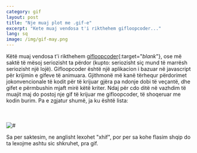 ```yaml
---
category: gif
layout: post
title: "Nje muaj plot me .gif-e"
excerpt: "Kete muaj vendosa t'i rikthehem gifloopcoder..."
lang: sq
image: /img/gif-may.png
---
```


Këtë muaj vendosa t'i rikthehem [gifloopcoder](http://gifloopcoder.com){:target="_blank_"}, ose më saktë të mësoj seriozisht ta përdor (kupto: seriozisht siç mund të marrësh seriozisht një lojë). Gifloopcoder është një aplikacion i bazuar në javascript për krijimin e gifeve të animuara. Gjithmonë më kanë tërhequr përdorimet jokonvencionale të kodit për të krijuar gjëra pa ndonje dobi të veçantë, dhe gifet e përmbushin mjaft mirë këtë kriter. Ndaj për cdo ditë në vazhdim të muajit maj do postoj nje gif të krijuar me gifloopcoder, të shoqeruar me kodin burim. Pa e zgjatur shumë, ja ku është lista:

<script id="gif-list" type="text/x-handlebars-template">
  {% raw %}
  {{#gifs}}
  <div class="col-sm-3 col-xs-6">
    <a href="{{url}}" data-toggle="modal" data-target=".bs-example-modal-sm" data-content="/img/gifs/{{localurl}}" onclick='$(".modal-content img").attr("src", $(this).data("content"));'>  
      <img src="/img/{{thumbnail}}" alt="{{description}}" style="width: 100%;" hspace="8" vspace="8" align="center" border="2" />
    </a>
    <div class="text-center">{{date}}, <a href="{{code}}" target="_blank_">kodi burim</a></div>
  </div>
  {{/gifs}}
  {% endraw %}
</script>

<script src="https://cdnjs.cloudflare.com/ajax/libs/handlebars.js/4.0.5/handlebars.min.js"></script>

<script>
var data = { gifs : [
  {
    url: "https://media.giphy.com/media/l396NsQTsbuU9ireM/giphy.gif",
    localurl: "9.gif",
    description: "Rotating rects",
    thumbnail: "rects101.png",
    date: "9 maj",
    code: "http://pastebin.com/NYzZVtum"
  },
  {
    url: "https://media.giphy.com/media/3o6Ei16WlqqiXfyc7u/giphy.gif",
    localurl: "10.gif",
    description: "Rects and circles",
    thumbnail: "rects-and-circles.png",
    date: "10 maj",
    code: "http://pastebin.com/uxYcDBzT"
  },
  {
    url: "https://media.giphy.com/media/l0K45Xgyn16uryXde/giphy.gif",
    localurl: "11.gif",
    description: "Hexagonal waves",
    thumbnail: "hex-waves.png",
    date: "11 maj",
    code: "http://pastebin.com/FwQ6P6MT"
  },
  {
    url: "https://media.giphy.com/media/xT4uQnR1OnSp7HXJkY/giphy.gif",
    localurl: "12.gif",
    description: "Concentric hexs",
    thumbnail: "hex.png",
    date: "12 maj",
    code: "http://pastebin.com/8wE6PBZE"
  },
  {
    url: "https://media.giphy.com/media/xT4uQvBc2tt9JmfNtK/giphy.gif",
    localurl: "13.gif",
    description: "Flying carpet",
    thumbnail: "carpet.png",
    date: "13 maj",
    code: "http://pastebin.com/1nBp8gtK"
  },
  {
    url: "https://media.giphy.com/media/l396OkgEz1iJmbhCw/giphy.gif",
    localurl: "14.gif",
    description: "Waves ",
    thumbnail: "concentric-waves.png",
    date: "14 maj",
    code: "http://pastebin.com/hDSAC9M1"
  },
  {
    url: "https://media.giphy.com/media/l0K4gDkvZ2JYXKew8/giphy.gif",
    localurl: "15.gif",
    description: "Carpet 2",
    thumbnail: "tapeti-2.png",
    date: "15 maj",
    code: "http://pastebin.com/CnKPwZp9"
  },
  {
    url: "https://media.giphy.com/media/3o6EhKtkMkAZL1IHy8/giphy.gif",
    localurl: "16.gif",
    description: "Grid",
    thumbnail: "grid.png",
    date: "16 maj",
    code: "http://pastebin.com/v9NuHiM8"
  },
  {
    url: "https://media.giphy.com/media/26vUtMKae1elzGAWA/giphy.gif",
    localurl: "17.gif",
    description: "Triangles",
    thumbnail: "test6.png",
    date: "17 maj",
    code: "http://pastebin.com/m4MKuA77"
  },
  {
    url: "https://media.giphy.com/media/3o6EhE61Z7Vzi9soAU/giphy.gif",
    localurl: "18.gif",
    description: "Thjesht dhe bukur",
    thumbnail: "thjesht.png",
    date: "18 maj",
    code: "http://pastebin.com/acFikDs7"
  },
  {
    url: "https://media.giphy.com/media/l396TS4WOsPqRyGvm/giphy.gif",
    localurl: "19.gif",
    description: "Hex grid",
    thumbnail: "hex-grid.png",
    date: "19 maj",
    code: "http://pastebin.com/LaA0XW4P"
  },
  {
    url: "https://media.giphy.com/media/l41YprL1N4hXrO2VG/giphy.gif",
    localurl: "20.gif",
    description: "Hex rotations",
    thumbnail: "hex-rotations.png",
    date: "20 maj",
    code: "http://pastebin.com/pj8c4zck"
  },
  {
    url: "https://media.giphy.com/media/3o6EhJ4mutR2PUmmhq/giphy.gif",
    localurl: "21.gif",
    description: "Saturday morning randomness",
    thumbnail: "smr.png",
    date: "21 maj",
    code: "http://pastebin.com/kUuxJde9"
  },
  {
    url: "https://media.giphy.com/media/3o6EhUD41sTYYXaRjO/giphy.gif",
    localurl: "22.gif",
    description: "Stars and rhombi",
    thumbnail: "stars-and-rhombi.png",
    date: "22 maj",
    code: "http://pastebin.com/GeBzmpcF"
  },
  {
    url: "https://media.giphy.com/media/3o7qDSUXrOg7Mz3JD2/giphy.gif",
    localurl: "23.gif",
    description: "Arcs rotation",
    thumbnail: "arcs-rotation.png",
    date: "23 maj",
    code: "http://pastebin.com/Ppit3yJU"
  },
  {
    url: "https://media.giphy.com/media/xT4uQ7RIeCskCwTlK0/giphy.gif",
    localurl: "24.gif",
    description: "Particles with rotating motion",
    thumbnail: "part-rot.png",
    date: "24 maj",
    code: "http://pastebin.com/RQvWjdby"
  }     


] };

var source = $("#gif-list").html();
var template = Handlebars.compile(source);
var html = template(data);
setTimeout(function(){
  $("#lista").html(html);  
}, 10)


$("#lista a").click(function(){
  console.log($(this).data('content'));

});
</script>

<div class="row" id="lista" style="margin-bottom: 50px;">

</div>

<div class="modal fade bs-example-modal-sm" tabindex="-1" role="dialog" aria-labelledby="myLargeModalLabel">
  <div class="modal-dialog modal-sm">
    <div class="modal-content">
      <img src="" alt="#"/>
    </div>
  </div>
</div>

Sa per saktesim, ne anglisht lexohet "xhif", por per sa kohe flasim shqip do ta lexojme ashtu sic shkruhet, pra gif.
